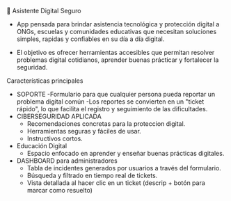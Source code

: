 🤖 Asistente Digital Seguro
- App pensada para brindar asistencia tecnológica y protección digital a ONGs,
escuelas y comunidades educativas que necesitan soluciones simples, rapidas
y confiables en su día a día digital.

- El objetivo es ofrecer herramientas accesibles que permitan resolver problemas
digital cotidianos, aprender buenas prácticar y fortalecer la seguridad.

Características principales
- SOPORTE
     -Formulario para que cualquier persona pueda reportar un problema digital común
     -Los reportes se convierten en un "ticket rápido", lo que facilita el registro
       y seguimiento de las dificultades.
- CIBERSEGURIDAD APLICADA
     - Recomendaciones concretas para la proteccion digital.
     - Herramientas seguras y fáciles de usar.
     - Instructivos cortos.
- Educación Digital
     - Espacio enfocado en aprender y enseñar buenas prácticas digitales.
 - DASHBOARD para administradores
     - Tabla de incidentes generados por usuarios a través del formulario.
     - Búsqueda y filtrado en tiempo real de tickets.
     - Vista detallada al hacer clic en un ticket (descrip + botón para
       marcar como resuelto)

